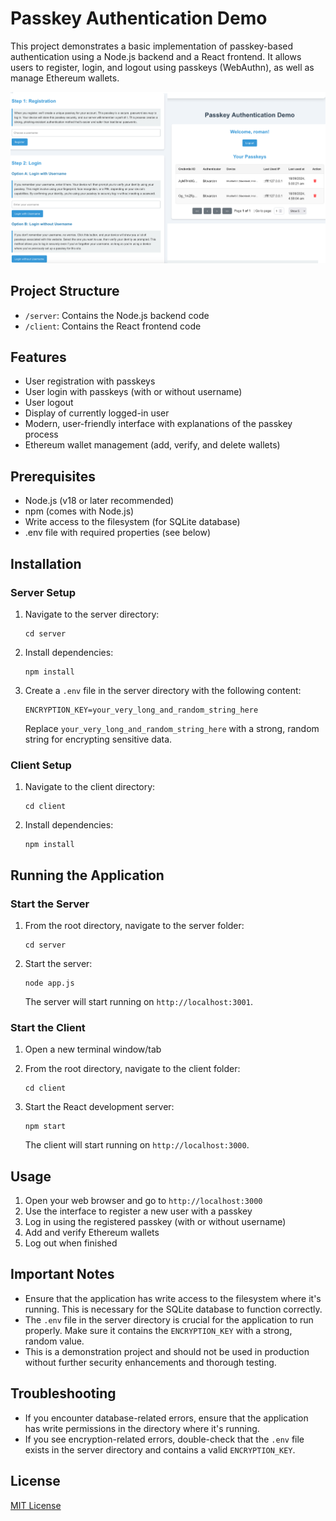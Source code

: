 # Passkey Authentication Demo

This project demonstrates a basic implementation of passkey-based authentication using a Node.js backend and a React frontend. It allows users to register, login, and logout using passkeys (WebAuthn), as well as manage Ethereum wallets.

![Screenshot of the Passkey Demo](client/public/screen.png)

## Project Structure

- `/server`: Contains the Node.js backend code
- `/client`: Contains the React frontend code

## Features

- User registration with passkeys
- User login with passkeys (with or without username)
- User logout
- Display of currently logged-in user
- Modern, user-friendly interface with explanations of the passkey process
- Ethereum wallet management (add, verify, and delete wallets)

## Prerequisites

- Node.js (v18 or later recommended)
- npm (comes with Node.js)
- Write access to the filesystem (for SQLite database)
- .env file with required properties (see below)

## Installation

### Server Setup

1. Navigate to the server directory:
   ```
   cd server
   ```

2. Install dependencies:
   ```
   npm install
   ```

3. Create a `.env` file in the server directory with the following content:
   ```
   ENCRYPTION_KEY=your_very_long_and_random_string_here
   ```
   Replace `your_very_long_and_random_string_here` with a strong, random string for encrypting sensitive data.

### Client Setup

1. Navigate to the client directory:
   ```
   cd client
   ```

2. Install dependencies:
   ```
   npm install
   ```

## Running the Application

### Start the Server

1. From the root directory, navigate to the server folder:
   ```
   cd server
   ```

2. Start the server:
   ```
   node app.js
   ```

   The server will start running on `http://localhost:3001`.

### Start the Client

1. Open a new terminal window/tab
2. From the root directory, navigate to the client folder:
   ```
   cd client
   ```

3. Start the React development server:
   ```
   npm start
   ```

   The client will start running on `http://localhost:3000`.

## Usage

1. Open your web browser and go to `http://localhost:3000`
2. Use the interface to register a new user with a passkey
3. Log in using the registered passkey (with or without username)
4. Add and verify Ethereum wallets
5. Log out when finished

## Important Notes

- Ensure that the application has write access to the filesystem where it's running. This is necessary for the SQLite database to function correctly.
- The `.env` file in the server directory is crucial for the application to run properly. Make sure it contains the `ENCRYPTION_KEY` with a strong, random value.
- This is a demonstration project and should not be used in production without further security enhancements and thorough testing.

## Troubleshooting

- If you encounter database-related errors, ensure that the application has write permissions in the directory where it's running.
- If you see encryption-related errors, double-check that the `.env` file exists in the server directory and contains a valid `ENCRYPTION_KEY`.

## License

[MIT License](LICENSE)
